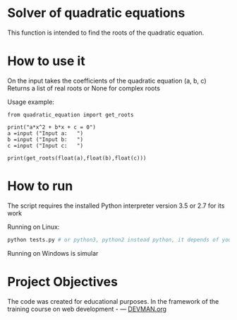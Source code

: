# Solver of quadratic equations

This function is intended to find the roots of the quadratic equation. 

# How to use it

On the input takes the coefficients of the quadratic equation (a, b, c) 
Returns a list of real roots or None for complex roots

Usage example:
``````````````````````````````````````````
from quadratic_equation import get_roots

print("a*x^2 + b*x + c = 0")
a =input ("Input a:   ")
b =input ("Input b:   ")
c =input ("Input c:   ")

print(get_roots(float(a),float(b),float(c)))
````````````````````````````````````````````
# How to run

The script requires the installed Python interpreter version 3.5 or 2.7 for its work

Running on Linux:

```bash
python tests.py # or python3, python2 instead python, it depends of your OS preferenses
```

Running on Windows is simular

# Project Objectives

The code was created for educational purposes. In the framework of the training course on web development - ― [DEVMAN.org](https://devman.org)
